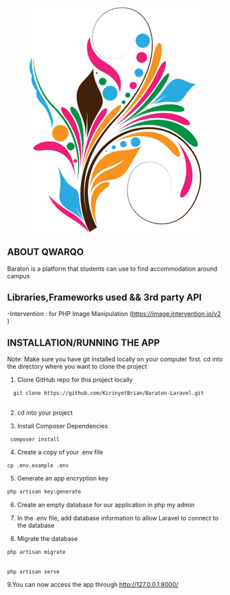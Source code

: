<p align="center">
    <a href="#" target="_blank">
    <img src="https://github.com/KirinyetBrian/Baraton-Laravel/blob/main/Baraton-Laravel/public/images/image.png" width="400">
    </a>
</p>

## ABOUT QWARQO
Baraton is a platform that students can use to  find accommodation around campus

## Libraries,Frameworks  used && 3rd party API
-Intervention : for  PHP Image Manipulation (https://image.intervention.io/v2 ) 

## INSTALLATION/RUNNING THE APP
Note: Make sure you have git installed locally on your computer first.
cd into the directory where you want to clone the project

1. Clone GitHub repo for this project locally
 ```
   git clone https://github.com/KirinyetBrian/Baraton-Laravel.git
   
  ``` 
2. cd into your project


3. Install Composer Dependencies
 
```
 composer install
```
    

4. Create a copy of your .env file
  
```
cp .env.example .env
```

5. Generate an app encryption key
```sh 
php artisan key:generate
```

6. Create an empty database for our application in php my admin


7. In the .env file, add database information to allow Laravel to connect to the database


8. Migrate the database
```
php artisan migrate
```

```

php artisan serve
```

9.You can now access the  app through
  <http://127.0.0.1:8000/>
